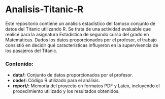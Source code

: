 # Analisis-Titanic-R
Este repositorio contiene un análisis estadístico del famoso conjunto de datos del Titanic utilizando R.
Se trata de una actividad evaluable que realicé para la asignatura Estadística de segundo curso del grado en Matemáticas.
Dados los datos proporcionados por el profesor, el trabajo consistió en decidir qué características influyeron en la supervivencia de los pasajeros del Titanic.

### Contenido:


* **data/:** Conjunto de datos proporcionados por el profesor.
* **code/:** Código R utilizado para el análisis.
* **report/:** Memoria del proyecto en formatos PDF y Latex, incluyendo el procedimiento utilizado y los resultados obtenidos.
